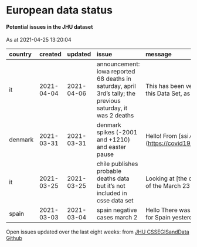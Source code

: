 European data status
================

#### Potential issues in the JHU dataset

As at 2021-04-25 13:20:04

| country | created    | updated    | issue                                                                                                        | message                                                  | url                                                      |
| :------ | :--------- | :--------- | :----------------------------------------------------------------------------------------------------------- | :------------------------------------------------------- | :------------------------------------------------------- |
| it      | 2021-04-04 | 2021-04-06 | announcement: iowa reported 68 deaths in saturday, april 3rd’s tally; the previous saturday, it was 2 deaths | This has been verified here in this Data Set, as w…      | <https://github.com/CSSEGISandData/COVID-19/issues/3919> |
| denmark | 2021-03-31 | 2021-03-31 | denmark spikes (-2001 and +1210) and easter pause                                                            | Hello\! From \[ssi.dk\](<https://covid19.ssi.dk/overva>… | <https://github.com/CSSEGISandData/COVID-19/issues/3903> |
| it      | 2021-03-25 | 2021-03-25 | chile publishes probable deaths data but it’s not included in csse data set                                  | Looking at \[the current version of the March 23 da…     | <https://github.com/CSSEGISandData/COVID-19/issues/3862> |
| spain   | 2021-03-03 | 2021-03-04 | spain negative cases march 2                                                                                 | Hello There was a drop in cases for Spain yesterd…       | <https://github.com/CSSEGISandData/COVID-19/issues/3754> |

Open issues updated over the last eight weeks: from [JHU CSSEGISandData
Github](https://github.com/CSSEGISandData/COVID-19/)
